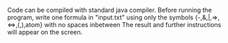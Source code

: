 Code can be compiled with standard java compiler.
Before running the program, write one formula in "input.txt" using only the symbols {-,&,|,=>,<=>,(,),atom} with no spaces inbetween
The result and further instructions will appear on the screen.